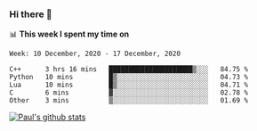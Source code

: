 ### Hi there 👋

📊 **This week I spent my time on**
<!--START_SECTION:waka-->
```text
Week: 10 December, 2020 - 17 December, 2020

C++      3 hrs 16 mins   █████████████████████▒░░░   84.75 % 
Python   10 mins         █▒░░░░░░░░░░░░░░░░░░░░░░░   04.73 % 
Lua      10 mins         █▒░░░░░░░░░░░░░░░░░░░░░░░   04.71 % 
C        6 mins          ▓░░░░░░░░░░░░░░░░░░░░░░░░   02.78 % 
Other    3 mins          ▒░░░░░░░░░░░░░░░░░░░░░░░░   01.69 % 
```
<!--END_SECTION:waka-->


[![Paul's github stats](https://github-readme-stats.vercel.app/api?username=mickeyouyou&theme=dracula&show_icons=true)](https://github.com/anuraghazra/github-readme-stats)
